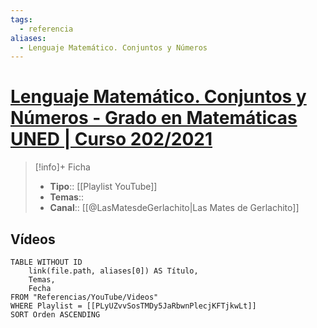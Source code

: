```yaml
---
tags:
  - referencia
aliases:
  - Lenguaje Matemático. Conjuntos y Números
---
```

# [Lenguaje Matemático. Conjuntos y Números - Grado en Matemáticas UNED | Curso 202/2021](https://www.youtube.com/playlist?list=PLyUZvvSosTMDy5JaRbwnPlecjKFTjkwLt)

>[!info]+ Ficha
>- **Tipo**:: [[Playlist YouTube]]
>- **Temas**::
>- **Canal**:: [[@LasMatesdeGerlachito|Las Mates de Gerlachito]]

## Vídeos
```dataview
TABLE WITHOUT ID
    link(file.path, aliases[0]) AS Título,
    Temas,
    Fecha    
FROM "Referencias/YouTube/Videos"
WHERE Playlist = [[PLyUZvvSosTMDy5JaRbwnPlecjKFTjkwLt]]
SORT Orden ASCENDING
```
